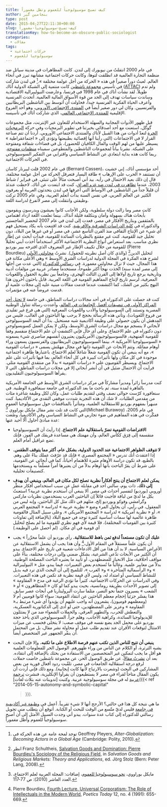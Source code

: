 ```yaml
---
title: كيف تصبح سوسيولوجياً للعموم وتظل مغموراً
author: بنجامين گير
type: post
date: 2015-04-27T22:11:38+00:00
slug: كيف-تصبح-سوسيولوجياً-مغموراً
translationKey: how-to-become-an-obscure-public-sociologist
categories:
  - مقالات
tags:
  - حركات اجتماعية
  - سوسيولوجيا للعموم
---
```


في عام 2000 انتقلتُ من نيويورك إلى لندن. كانت المظاهرات في مدينة سياتل
ضد منظمة التجارة العالمية قد انطلقت لتوها، وكانت حركات اجتماعية مشابهة
تبرز في أنحاء العالم. لعبتُ دوراً صغيراً في هذه « الحركة من أجل عولمة
مختلفة ».[^1] في لندن شاركت في تأسيس
[مجموعة ناشطين](http://web.archive.org/web/20020805164825/http://www.attac.org.uk/attac/html/index.vm)
كانت منتمية إلى
الشبكة الدولية
أتاك
([ATTAC](http://www.attac.org))
ولم تدم طويلاً. لقد
نشأت أتاك في عام 1998 في فرنسا، وعارضت النيوليبرالية الاقتصادية وساندت
سياسات تهدف إلى الحد من قوة الأسواق المالية العالمية. أتحدث الفرنسية
وأعرف الحياة الفكرية الفرنسية جيداً، فحاولت أن أتوسط بين الناشطين
البريطانيين والفرنسيين. وكان لي دور صغير أيضاً في
[المنتدى الاجتماعي الأوروبي](http://www.fse-esf.org/)، وهو أحد
الفروع الإقليمية
[للمنتدى الاجتماعي العالمي](http://en.wikipedia.org/wiki/World_Social_Forum)، الذي
شاركت أتاك في تأسيسه.

قبل ظهور الأدوات المجانية والسهلة الاستخدام للتعاون عبر الإنترنت،
مثل مجموعات گوگل، استعنت مع أحد أصدقائي بخبرتنا في تطوير البرمجيات وفي
حركة
[البرمجيات الحرة](https://www.gnu.org/philosophy/free-sw.html)
لنعدّ أدوات من هذا القبيل لأتاك
والمنتدى الاجتماعي الأوروبي. أردنا أن تتم صناعة القرار لا
في الاجتماعات (التي رأينا أنها إقصائية بطبيعتها وتؤدي إلى
« اجتماعقراطية » يسيطر عليها من لهم الوقت والمال الكافيان للحضور)،
بل في فضاءات شفافة ومفتوحة على الشبكة. نشرنا بياناً لمجموعات الناشطين
والمتطوعين سميناه
[منظمات مفتوحة](https://web.archive.org/web/20100609184512/http://www.open-organizations.org/view/Main/WebHome).
ربما كانت هذه بداية
ابتعادي عن النشاط السياسي واقترابي من التفكير السوسيولوجي في الحركات
الاجتماعية.

في عام 2002 قلت لبيرنار كاسان (Bernard Cassen)، أحد مؤسسي أتاك، إني
خشيت أن تستنفد « الحرب على الإرهاب » طاقة اليسار فتعرقل الحركة من أجل
عولمة مختلفة. قال إن ذلك بعيد الاحتمال في رأيه. بيد أني أصبحت مثالاً
على تنبئي. في فبراير / شباط 2003، عندما
[تظاهرت في لندن ضد غزو العراق](http://news.bbc.co.uk/2/hi/uk_news/2765041.stm)،
كنت قد ابتعدت عن
أتاك.  لاحظت عندئذ أن قليلاً جداً من الناشطين في الأوساط التي أعرفها في
لندن يتحدثون العربية أو يعرفون الكثير عن العالم العربي. في نفس السنة
بدأت أتعلم العربية، وفي عام 2005 تركت وظيفتي وانتقلت إلى مصر لأتفرغ
لدراسة اللغة.

كانت مصر وما زالت دولة سلطوية، ولكن الأجانب كانوا يعيشون ويدرسون
ويقومون بأبحاث هناك بسهولة وأمان وبتكلفة قليلة آنذاك. بينما تعلمت
اللغة ازداد اهتمامي بالمثقفين وبتاريخ الأفكار في مصر، فعدت إلى لندن في
عام 2007 لتحضير الماجستير والدكتوراه في
[كلية الدراسات الشرقية والأفريقية](http://www.soas.ac.uk).
كنت قد اقتنعت بأنه يكاد يستحيل فهم أي شيء عن الإنتاج
الثقافي منذ القرن التاسع عشر، في مصر أو في غيرها من البلاد، دون تحليل
جيد للقومية. كنت غير مقتنع بالنظريات السائدة للقومية، فبدأت أبحث عن
إطار نظري مناسب. بعد استعراض أنواع النظرية الاجتماعية الأكثر استخداماً
أخذت أبني تحليلاً للقومية من خلال تكييف الإطار غير المعروف الذي اقترحه
بيير بورديو (Pierre Bourdieu) لتحليل الدين[^2] (والذي كان أصل نظريته
للحقول). نشرتُ [محاولتي الأولى](https://edoc.unibas.ch/61094/) لشرح هذه الفكرة في  المجلة الدولية
لدراسات الشرق الأوسط » وهي الأعلى مكانة في هذا المجال، حيث لا تزال
محاولتي مغمورة. في
[رسالتي للدكتوراه](https://eprints.soas.ac.uk/13185/)
(التي عدت من أجلها إلى مصر لمدة
سنة) اتّخذت نهجاً أكثر طموحاً، مستخدماً مصادر عربية من مؤلفات أدبية
وتاريخية يرجع تاريخ أولاها إلى القرن الثالث الهجري، وجامعاً بين نظرية
الحقول واللغويات المعرفية، لرسم تاريخ لإنتاج المفاهيم القومية في اللغة
العربية. قابل باحثون آخرون هذا النهج بكثير من الشك، كما اكتشفت عندما
قدمت مقالات مبنية عليه إلى مجلات علمية أو قدمت عروضاً عنه في مؤتمرات.

كنت قد حصلت على الدكتوراه في أحد مجالات دراسات المناطق، في جامعة
[لا تحتل أحد المراكز الأولى في تنصيفات أفضل الجامعات في العالم](https://chroniclevitae.com/news/929-academia-s-1-percent)،
وأعددت رسالة تتناول الوطنية
المصرية  وتستند إلى السوسيولوجيا والأدب واللغويات المعرفية (التي هي
فرع غير تقليدي من فروع اللغويات)، وتأتي هذه الرسالة بحجج لا يرحب بها
الباحثون في الغالب، فليس من المدهش أن يكون حصولي على وظيفة أكاديمية
شبه مستحيل. بدا أن البعد السوسيولوجي لأبحاثي لا ينسجم مع مجال دراسات
الشرق الأوسط، ولكن لا يمكن العمل كسويسولوجي دون دكتوراه في علم
الاجتماع. وعلى أي حال فإني اكتشفت أن علم الاجتماع منقسم وفقاً للقومية
المنهجية، فالسوسيولوجيون الأمريكيون يعتبرون أنفسهم مناصري شيء يسمونه
« السوسيولوجيا الأمريكية »، بينما السوسيولوجيون البريطانيون والفرنسيون
يسعون وراء أوهام مماثلة. وتتم الأبحاث عن القومية ذاتها في مجال
مهمّش يسمى « دراسات القومية »، مع أنه ينبغي أن تكون القومية شغلاً شاغلاً
لعلم الاجتماع، باعتبارها ظاهرة اجتماعية موجودة في كل مكان ولها تأثيرات
كبيرة في كل أنحاء العالم، بما فيها تأثيرات على علم الاجتماع. ويسيطر
القوميون على « دراسات القومية » بدلاً من منتقدي القومية مثلي. فرأيت أن
الاحتمال ضئيل في أن أنشر أبحاثي إلا في مجلات دراسات المناطق، التي لا
يقرأها السوسيولوجيون التقليديون.  </p>

كنت مدرساً زائراً ومديراً مشاركاً في مركز دراسات الشرق الأوسط في الجامعة
الأمريكية بالقاهرة لمدة سنة، ثم باحث ما بعد الدكتوراه في جامعة
سنغافورة الوطنية. في سنغافورة كرّست حوالي نصف وقتي لتقديم طلبات عمل،
وكان لكل وظيفة شاغرة مئات من مقدمي الطلبات. لا شك أن هذه التجربة شددت
موقفي النقدي من الأكاديميا. كنت منبهراً بمفهوم بورديو للاستقلالية
العلمية، ومتأثراً بالمناقشات حول سوسيولوجيا العموم التي كانت قد تلت
نشر مقال مايكل بوراووي [^3]‏(Michael Burawoy) في عام 2005، ففكّرت في هذه
المفاهيم في ضوء تجاربي في النشاط السياسي وفي الأكاديميا، وصُغت عدة
مبادئ أحاول ألّا أحيد عنها: </p>

- **الافتراضات القومية تضرّ باستقلالية علم الاجتماع.** إذا رأيتَ أن
  السيوسيولوجيا منقسمة إلى فِرَق ككأس العالم، وأن مهمتك هي مساعدة فريقك
  في الفوز، فإنك تضع عراقيل أمام العلم.

- **لا تتوقف الظواهر الاجتماعية عند الحدود الدولية، بشكل عام، أكثر مما
  يتوقف الطقس.** إذا اعتقدتَ أنك تدرس « المجتمع المصري » فإنك قد
  عرّفتَ عملك بناءً على وهم. بالطبع، قد تكون دراسة الأوهام مثيرة للاهتمام
  أحياناً، كما في أبحاثي عن القومية، على شرط أن يقرّ الباحث بأنها أوهام
  بدلاً من أن يعتبرها أمراً مسلّماً به ويستخدمها كتصنيفات تحليلية.
  
- **يمكن لعلم الاجتماع أن ينتج أﻓﻜﺎراً ﻧﻈﺮﻳﺔ ﺗﺼﻠﺢ ﻟﻜﻞ ﻣﻜﺎن في العالم،
  وينبغي أن يهدف إلى ذلك.** ذات يوم، سألني أحد في مقابلة عمل عن
  سبب استخدامي أفكار منظّر أوروبي (بورديو) لتفسير أحداث في مصر. ألا
  ينبغي أن أستخدم نظرية عربية؟ استعنتُ بكل ما لديّ من لباقة فأجبت قائلاً
  إن الباحثين العرب يستخدمون نظريات ماركس وگرامشي وفوكو وبورديو إلخ،
  مثلهم في ذلك مثل كل الباحثين، وإنه ليس من المعقول، في رأيي، أن يحاول
  المرء وضع « نظرية عربية » لدراسة « المجتمع العربي »، أو « نظرية
  أمريكية » لدراسة « المجتمع الأمريكي ». وعلى سبيل المثال فالقومية
  ظاهرة عالمية لها سمات أساسية كثيرة توجد في جميع البلاد (بالإضافة إلى
  تفاوتات كثيرة بين القوميات المختلفة)، فلا قيمة لأي فهم نظري للقومية
  ما لم يصلح لتحليل أي قومية في أي مكان. (لم أحصل على الوظيفة.)
  
 - **عليك أن تكون مستعداً لدفع ثمن باهظ للاستقلالية.** رأى بورديو أن
  علماً محرِّراً » يجب أن يكون علماً مستقلاً في المقام الأول،[^4] وأن هذا يجب أن
  يشمل الاستقلالية عن الأغراض السياسية. لا بد أن هذا من أقل الادعاءات
  شعبية في تاريخ علم الاجتماع. يبدو أن الكثير من الأبحاث تدّعي الشرعية،
  بشكل ضمني وإلى درجات مختلفة، بناءً على مواقف أخلاقية، مثل الانحياز
  للمضطهَدين، أو تأييد ما يعتبره الباحث المصلحة الوطنية، بدلاً من معايير
  علمية. وغالباً ما تُستخدم بعض التعبيرات، فيما يبدو، مثل «
  النيوليبرالية » و« الرأسمالية المتأخرة » و« الغرب »، للتلميح إلى أن
  البحث الذي ترد فيه بديل للنشاط السياسي أو امتداد له، وليس لأي قيمة
  نظرية قد تكمن في هذه التعبيرات. وفي الدراسات عن الحركات الاجتماعية،
  كثيراً ما تؤدي الرغبة في مدح « المقاومة » إلى تصوير الأحداث بطريقة
  رومانسية، بحيث يبدو كما لو كان « المتظاهرون » أو « الشعب » يسيرون
  حتماً نحو النصر، مثلما سارت البروليتاريا في أبحاث عصر سابق. هذا يفسّر
  جزئياً إحجام معظم الباحثين عن انتقاد القومية: سواء كانوا قوميين أم لا
  (ومعظمهم قوميون)، يشعرون أنه واجب عليهم أن يؤيدوا أي شيء مرتبط بـ«
  المقاومة » وعزيز على المضطهَدين، حتى لو أدى إلى الدكتاتورية العسكرية،
  والتعطش للحرب، والتطهير العرقي، والحملات الشعواء ضد من لا يمتثلون
  للإيديولوجيا السائدة، وكراهية الأجانب، وهلم جراً. السوسيولوجي الذي
  يأخذ حجة بورديو على محمل الجد يضع نفسه في موقف صعب: لا يتخلى فحسب عن
  ميزات الامتثال لتوقعات الأقران عند تقديم طلب عمل أو محاولة نشر مقال،
  بل من المحتمل أن ينفّر الجمهور غير المتخصص أيضاً.

- **ينبغي أن تتيح للناس الذين تكتب عنهم فرصة الاطلاع على ما تكتبه.**
  وإلا فإن البحث يشبه الثرثرة، أو الكلام عن الناس من وراء ظهورهم.
  الوصول الحر للمعلومات العلمية هو
  أقل ما يجب لتمكين غير المتخصصين من الاستفادة من بحثك بالإضافة إلى
  انتقاده. بعد أن [نشرتُ مقالاً](https://doi.org/10.4000/ejts.4780)،
  عن طريق الوصول الحر، عن مجموعة ناشطين
  خاضت حملات لرفع درجة استقلالية الجامعات في مصر، تلقّيت ردود أفعال
  فورية من بعض المشاركين في البحث (وشعرت بالارتياح لأنها كانت
  إيجابية). ومع ذلك فإني أردت أن يكون المقال متاحاً لقراء في مصر لا
  يستطيعون أن يقرأوا الإنكليزية، فنشرت [ترجمة عربية](https://edoc.unibas.ch/61091/)
  له في مجلة سوسيولوجية عربية. وكتبت
  [تدوينات عنه بثلاث لغات]({{< ref
  "2014-05-15-autonomy-and-symbolic-capital"
     >}}).

ما هي نتيجة كل هذا في حالتي؟ الأرجح أنها لا شيء تقريباً. أعمل في
[وظيفة غير أكاديمية في جامعة](http://sociologicalimagination.org/archives/17966)
فليس لديّ متّسع من الوقت للبحث أو الكتابة. أتوقع
أن يتطلب مني تحويل رسالتي للدكتوراه إلى كتاب عدة سنوات. يبدو أني وجدت
السبيل الأمثل إلى أن أصبح سوسيولوجياً للعموم وأظل مغموراً.


[^1]: توجد لمحة عامة عن هذه الحركة في Geoffrey Pleyers, _Alter-Globalization: Becoming Actors in a
Global Age_ (Cambridge: Polity, 2010).&#8206;

[^2]: انظر Franz Schultheis, [Salvation Goods and Domination: Pierre
Bourdieu's Sociology of the Religious
Field](https://www.alexandria.unisg.ch/publications/42236), in
_Salvation Goods and Religious Markets: Theory and Applications_,
ed. Jörg Stolz (Bern: Peter Lang, 2008).&#8206;

[^3]: مايكل بوراووي، [نحو سوسيولوجيا للعموم](https://caus.org.lb/product/%D9%85%D8%AC%D9%84%D8%A9-%D8%A5%D8%B6%D8%A7%D9%81%D8%A7%D8%AA-%D8%A7%D9%84%D9%85%D8%AC%D9%84%D8%A9-%D8%A7%D9%84%D8%B9%D8%B1%D8%A8%D9%8A%D8%A9-%D9%84%D8%B9%D9%84%D9%85-%D8%A7%D9%84%D8%A7%D8%AC%D8%AA-3/)، إضافات: المجلة العربية لعلم الاجتماع، العدد العاشر (2010): ص 77-117.&#8206;

[^4]: Pierre Bourdieu, [Fourth Lecture. Universal Corporatism: The
Role of Intellectuals in the Modern
World](https://www.jstor.org/stable/1772708), _Poetics Today_ 12,
no. 4 (1991): 655-669.&#8206;
